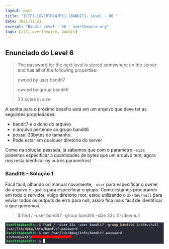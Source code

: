 ```yaml
---
layout: post
title: "[CTF]-[OVERTHEWIRE]-[BANDIT]- Level - 06 "
date: 2021-11-21
excerpt: "Bandit Level - 06 - overthewire.org"
tags: [ctf, overthewire, bandit]
---
```


## Enunciado do Level 6
>The password for the next level is stored somewhere on the server
> and has all of the following properties:
>
>    owned by user bandit7
>
>    owned by group bandit6
>
>    33 bytes in size



A senha para o próximo desafio está em um arquivo que deve ter as seguintes propriedades:
- bandit7 é o dono do arquivo
- o arquivo pertence ao grupo bandit6
- possui 33bytes de tamanho.
- Pode estar em qualquer diretório do server

Como na solução passada, já sabemos que com o parametro `-size` podemos especificar a quantidades de bytes que um arquivo tem, agora nos resta idenficar os outros parametros!

### Bandit6 - Solução 1

Fácil fácil, olhando no manual novamente, `-user` para especificar o owner do arquivo e `-group` para especificar o grupo. Como estamos procurando em todo o servidor, vulgo diretório root, estou utilizando o `2>/dev/null` para enviar todos os outputs de erro para null, assim fica mais fácil de identificar o que queremos.

> $ find / -user bandit7 -group bandit6 -size 33c 2>/dev/null

![Utilizando find](/img_posts/ctf/overthewire/bandit/lvl6-1.png)